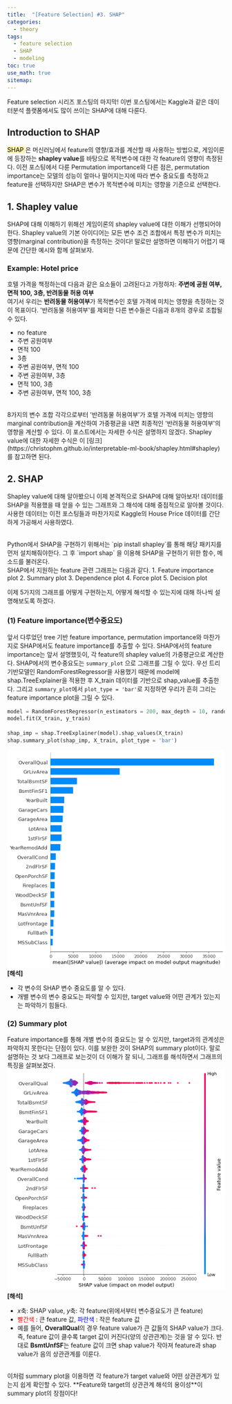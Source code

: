 ```yaml
---
title:  "[Feature Selection] #3. SHAP"
categories:
  - theory
tags:
  - feature selection
  - SHAP
  - modeling
toc: true
use_math: true
sitemap: 
---
```


Feature selection 시리즈 포스팅의 마지막! 이번 포스팅에서는 Kaggle과 같은 데이터분석 플랫폼에서도 많이 쓰이는 SHAP에 대해 다룬다.

## Introduction to SHAP
<mark style='background-color: #fff5b1'> SHAP </mark>은 머신러닝에서 feature의 영향/효과를 계산할 때 사용하는 방법으로, 게임이론에 등장하는 **shapley value**를 바탕으로 목적변수에 대한 각 feature의 영향이 측정된다. 이전 포스팅에서 다룬 Permutation importance와 다른 점은, permutation importance는 모델의 성능이 얼마나 떨어지는지에 따라 변수 중요도를 측정하고 feature을 선택하지만 SHAP은 변수가 목적변수에 미치는 영향을 기준으로 선택한다.


## 1. Shapley value
SHAP에 대해 이해하기 위해선 게임이론의 shapley value에 대한 이해가 선행되어야 한다. Shapley value의 기본 아이디어는 모든 변수 조건 조합에서 특정 변수가 미치는 영향(marginal contribution)을 측정하는 것이다! 말로만 설명하면 이해하기 어렵기 때문에 간단한 예시와 함께 살펴보자.
<br>
### Example: Hotel price
호텔 가격을 책정하는데 다음과 같은 요소들이 고려된다고 가정하자: **주변에 공원 여부, 면적 100, 3층, 반려동물 허용 여부** <br>
여기서 우리는 **반려동물 허용여부**가 목적변수인 호텔 가격에 미치는 영향을 측정하는 것이 목표이다. '반려동물 허용여부'를 제외한 다른 변수들은 다음과 8개의 경우로 조합될 수 있다.
 + no feature
 + 주변 공원여부
 + 면적 100
 + 3층
 + 주변 공원여부, 면적 100
 + 주변 공원여부, 3층
 + 면적 100, 3층
 + 주변 공원여부, 면적 100, 3층

<br>
8가지의 변수 조합 각각으로부터 '반려동물 허용여부'가 호텔 가격에 미치는 영향의 marginal contribution을 계산하여 가중평균을 내면 최종적인 '반려동물 허용여부'의 영향을 계산할 수 있다.
이 포스트에서는 자세한 수식은 설명하지 않겠다. Shapley value에 대한 자세한 수식은 이 [링크](https://christophm.github.io/interpretable-ml-book/shapley.html#shapley)를 참고하면 된다.


## 2. SHAP
Shapley value에 대해 알아봤으니 이제 본격적으로 SHAP에 대해 알아보자! 데이터를 SHAP을 적용했을 때 얻을 수 있는 그래프와 그 해석에 대해 중점적으로 알아볼 것이다. 사용한 데이터는
이전 포스팅들과 마찬가지로 Kaggle의 House Price 데이터를 간단하게 가공해서 사용하였다.

<br>
Python에서 SHAP을 구현하기 위해서는 `pip install shapley`를 통해 해당 패키지를 먼저 설치해줘야한다. 그 후 `import shap` 을 이용해 SHAP을 구현하기 위한 함수, 메소드를 불러온다.
<br>
SHAP에서 지원하는 feature 관련 그래프는 다음과 같다.
 1. Feature importance plot
 2. Summary plot
 3. Dependence plot
 4. Force plot
 5. Decision plot
<br>

이제 5가지의 그래프를 어떻게 구현하는지, 어떻게 해석할 수 있는지에 대해 하나씩 설명해보도록 하겠다.

### (1) Feature importance(변수중요도)
앞서 다루었던 tree 기반 feature importance, permutation importance와 마찬가지로 SHAP에서도 feature importance를 추출할 수 있다. SHAP에서의 feature importance는 앞서 설명했듯이, 각 feature의 shapley value의 가중평균으로 계산한다. SHAP에서의 변수중요도는 `summary_plot` 으로 그래프를 그릴 수 있다. 우선 트리기반모델인 RandomForestRegressor을 사용했기 때문에 model에 shap.TreeExplainer을 적용한 후 X_train 데이터를 기반으로 shap_value를 추출한다. 그리고 `summary_plot`에서 `plot_type = 'bar'`로 지정하면 우리가 흔히 그리는 feature importance plot을 그릴 수 있다.
```python
model = RandomForestRegressor(n_estimators = 200, max_depth = 10, random_state = 0)
model.fit(X_train, y_train)

shap_imp = shap.TreeExplainer(model).shap_values(X_train)
shap.summary_plot(shap_imp, X_train, plot_type = 'bar')
```
![fi](/assets/shap_featimp.png)
<br>
**[해석]**
 + 각 변수의 SHAP 변수 중요도를 알 수 있다.
 + 개별 변수의 변수 중요도는 파악할 수 있지만, target value와 어떤 관계가 있는지는 파악하기 힘들다.
 

### (2) Summary plot
Feature importance를 통해 개별 변수의 중요도는 알 수 있지만, target과의 관계성은 파악하지 못한다는 단점이 있다. 이를 보완한 것이 SHAP의 summary plot이다. 말로 설명하는 것 보다 그래프로
보는것이 더 이해가 잘 되니, 그래프를 해석하면서 그래프의 특징을 살펴보겠다.
<br>
![fi](/assets/shap_summary.png)
<br>
**[해석]**
 + $x$축: SHAP value, $y$축: 각 feature(위에서부터 변수중요도가 큰 feature)
 + <font color='red'> 빨간색 </font>: 큰 feature 값, <font color='blue'> 파란색 </font>: 작은 feature 값
 + 예를 들어, **OverallQual**의 경우 feature value가 큰 값들의 SHAP value가 크다. 즉, feature 값이 클수록 target 값이 커진다(양의 상관관계)는 것을 알 수 있다. 반대로 **BsmtUnfSF**는 feature 값이 크면 shap value가 작아져 feature과 shap value가 음의 상관관계를 이룬다.
<br>
이처럼 summary plot을 이용하면 각 feature가 target value와 어떤 상관관계가 있는지 쉽게 확인할 수 있다. **Feature와 target의 상관관계 해석의 용이성**이 summary plot의 장점이다!
